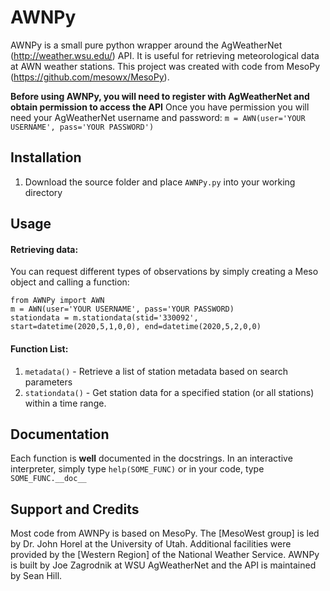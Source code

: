 # AWNPy

AWNPy is a small pure python wrapper around the AgWeatherNet (http://weather.wsu.edu/) API. It is useful for retrieving meteorological data at AWN weather stations. This project was created with code from MesoPy (https://github.com/mesowx/MesoPy).

**Before using AWNPy, you will need to register with AgWeatherNet and obtain permission to access the API** Once you have permission you will need your AgWeatherNet username and password: 
`m = AWN(user='YOUR USERNAME', pass='YOUR PASSWORD')`

## Installation

1. Download the source folder and place `AWNPy.py` into your working directory

## Usage
#### Retrieving data:
You can request different types of observations by simply creating a Meso object and calling a function:

```
from AWNPy import AWN
m = AWN(user='YOUR USERNAME', pass='YOUR PASSWORD)
stationdata = m.stationdata(stid='330092', start=datetime(2020,5,1,0,0), end=datetime(2020,5,2,0,0)
```

#### Function List:
1. `metadata()` - Retrieve a list of station metadata based on search parameters
2. `stationdata()` - Get station data for a specified station (or all stations) within a time range. 

## Documentation
Each function is **well** documented in the docstrings. In an interactive interpreter, simply type `help(SOME_FUNC)` or in your code, type `SOME_FUNC.__doc__` 

## Support and Credits
Most code from AWNPy is based on MesoPy. The [MesoWest group] is led by  Dr. John Horel at the University of Utah. Additional facilities were provided by the [Western Region] of the National Weather Service. AWNPy is built by Joe Zagrodnik at WSU AgWeatherNet and the API is maintained by Sean Hill. 
